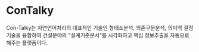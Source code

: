 # ConTalky
Con-Talky는 자연언어처리의 대표적인 기술인 형태소분석, 의존구문분석, 의미역 결정 기술을 융합하여 건설분야의 "설계기준문서"를 시각화하고 핵심 정보추출을 자동으로 해주는 플랫폼이다.
